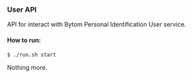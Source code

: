 ### User API
API for interact with Bytom Personal Identification User service.

#### How to run:
```bash
$ ./run.sh start
```

Nothing more.
